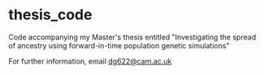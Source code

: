 # thesis_code
Code accompanying my Master's thesis entitled "Investigating the spread of ancestry using forward-in-time population genetic simulations"

For further information, email dg622@cam.ac.uk
